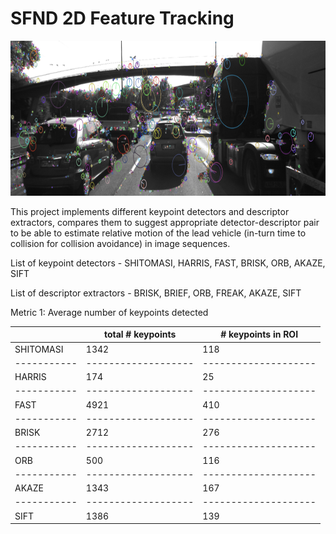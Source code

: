 # SFND 2D Feature Tracking

<img src="images/keypoints.png" width="820" height="248" />

This project implements different keypoint detectors and descriptor extractors, compares them to suggest appropriate detector-descriptor pair to be able to estimate relative motion of the lead vehicle (in-turn time to collision for collision avoidance) in image sequences. 

List of keypoint detectors - SHITOMASI, HARRIS, FAST, BRISK, ORB, AKAZE, SIFT

List of descriptor extractors - BRISK, BRIEF, ORB, FREAK, AKAZE, SIFT

Metric 1: Average number of keypoints detected

|           | total # keypoints | # keypoints in ROI | 
|-----------|-------------------|--------------------|
| SHITOMASI |        1342       |        118         |
|-----------|-------------------|--------------------|
| HARRIS    |         174       |         25         |
|-----------|-------------------|--------------------|
| FAST      |        4921       |        410         |
|-----------|-------------------|--------------------|
| BRISK     |        2712       |        276         |
|-----------|-------------------|--------------------|
| ORB       |         500       |        116         |
|-----------|-------------------|--------------------|
| AKAZE     |        1343       |        167         |
|-----------|-------------------|--------------------|
| SIFT      |        1386       |        139         |